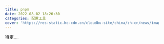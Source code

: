 ```yaml
---
title: pnpm
date: 2022-08-02 18:26:30
categories: 配置工具
cover: 'https://res-static.hc-cdn.cn/cloudbu-site/china/zh-cn/news/images/16249575926247764image.png'
---
```



待定....
